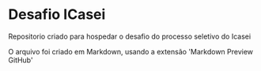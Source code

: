 # Desafio ICasei

Repositorio criado para hospedar o desafio do processo seletivo do Icasei

O arquivo foi criado em Markdown, usando a extensão 'Markdown Preview GitHub'

